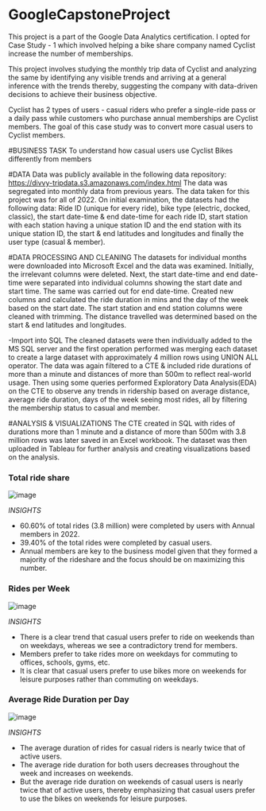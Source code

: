 # GoogleCapstoneProject
This project is a part of the Google Data Analytics certification. I opted for Case Study - 1 which involved helping a bike share company named Cyclist increase the number of memberships.

This project involves studying the monthly trip data of Cyclist and analyzing the same by identifying any visible trends and arriving at a general inference with the trends thereby, suggesting the company with 
data-driven decisions to achieve their business objective.

Cyclist has 2 types of users - casual riders who prefer a single-ride pass or a daily pass while customers who purchase annual memberships are Cyclist members. The goal of this case study was to convert more casual users
to Cyclist members.

#BUSINESS TASK
To understand how casual users use Cyclist Bikes differently from members

#DATA
Data was publicly available in the following data repository: https://divvy-tripdata.s3.amazonaws.com/index.html
The data was segregated into monthly data from previous years. The data taken for this project was for all of 2022.
On initial examination, the datasets had the following data: Ride ID (unique for every ride), bike type (electric, docked, classic), the start date-time & end date-time for each ride ID, start station with each station
having a unique station ID and the end station with its unique station ID, the start & end latitudes and longitudes and finally the user type (casual & member).

#DATA PROCESSING AND CLEANING
The datasets for individual months were downloaded into Microsoft Excel and the data was examined. Initially, the irrelevant columns were deleted.
Next, the start date-time and end date-time were separated into individual columns showing the start date and start time. The same was carried out for end date-time.
Created new columns and calculated the ride duration in mins and the day of the week based on the start date. The start station and end station columns were cleaned with trimming.
The distance travelled was determined based on the start & end latitudes and longitudes.

-Import into SQL
The cleaned datasets were then individually added to the MS SQL server and the first operation performed was merging each dataset to create a large dataset with approximately 4 million rows using UNION ALL operator.
The data was again filtered to a CTE & included ride durations of more than a minute and distances of more than 500m to reflect real-world usage.
Then using some queries performed Exploratory Data Analysis(EDA) on the CTE to observe any trends in ridership based on average distance, average ride duration, days of the week seeing most rides, all by filtering
the membership status to casual and member.

#ANALYSIS & VISUALIZATIONS
The CTE created in SQL with rides of durations more than 1 minute and a distance of more than 500m with 3.8 million rows was later saved in an Excel workbook.
The dataset was then uploaded in Tableau for further analysis and creating visualizations based on the analysis.

### Total ride share ###
![image](https://github.com/Darshan-Alawani/GoogleCapstoneProject/assets/139307108/26239018-101b-4032-99e8-ee63fd65b5c1)

*INSIGHTS*
* 60.60% of total rides (3.8 million) were completed by users with Annual members in 2022.
* 39.40% of the total rides were completed by casual users.
* Annual members are key to the business model given that they formed a majority of the rideshare and the focus should be on maximizing this number.


### Rides per Week ###
![image](https://github.com/Darshan-Alawani/GoogleCapstoneProject/assets/139307108/64ff3a55-a122-4e61-8ddc-553977c5eeb5)

*INSIGHTS*
* There is a clear trend that casual users prefer to ride on weekends than on weekdays, whereas we see a contradictory trend for members.
* Members prefer to take rides more on weekdays for commuting to offices, schools, gyms, etc.
* It is clear that casual users prefer to use bikes more on weekends for leisure purposes rather than commuting on weekdays.


### Average Ride Duration per Day ###
![image](https://github.com/Darshan-Alawani/GoogleCapstoneProject/assets/139307108/f4c7316f-bf5b-42f5-83c1-6f093ca489e4)

*INSIGHTS*
* The average duration of rides for casual riders is nearly twice that of active users.
* The average ride duration for both users decreases throughout the week and increases on weekends.
* But the average ride duration on weekends of casual users is nearly twice that of active users, thereby emphasizing that casual users prefer to use the bikes on weekends for leisure purposes.




